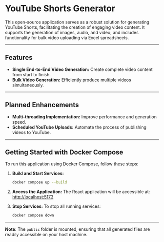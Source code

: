 # YouTube Shorts Generator

This open-source application serves as a robust solution for generating YouTube Shorts, facilitating the creation of engaging video content. It supports the generation of images, audio, and video, and includes functionality for bulk video uploading via Excel spreadsheets.

-----

## Features

  * **Single End-to-End Video Generation:** Create complete video content from start to finish.
  * **Bulk Video Generation:** Efficiently produce multiple videos simultaneously.

-----

## Planned Enhancements

  * **Multi-threading Implementation:** Improve performance and generation speed.
  * **Scheduled YouTube Uploads:** Automate the process of publishing videos to YouTube.

-----

## Getting Started with Docker Compose

To run this application using Docker Compose, follow these steps:

1.  **Build and Start Services:**

    ```bash
    docker compose up --build
    ```

2.  **Access the Application:**
    The React application will be accessible at:
    [http://localhost:5173](https://www.google.com/search?q=http://localhost:5173)

3.  **Stop Services:**
    To stop all running services:

    ```bash
    docker compose down
    ```

-----

**Note:** The `public` folder is mounted, ensuring that all generated files are readily accessible on your host machine.